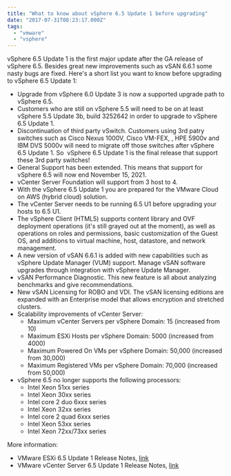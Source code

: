 ```yaml
---
title: "What to know about vSphere 6.5 Update 1 before upgrading"
date: "2017-07-31T08:23:17.000Z"
tags: 
  - "vmware"
  - "vsphere"
---
```


vSphere 6.5 Update 1 is the first major update after the GA release of vSphere 6.5. Besides great new improvements such as vSAN 6.6.1 some nasty bugs are fixed. Here's a short list you want to know before upgrading to vSphere 6.5 Update 1:

- Upgrade from vSphere 6.0 Update 3 is now a supported upgrade path to vSphere 6.5.
- Customers who are still on vSphere 5.5 will need to be on at least vSphere 5.5 Update 3b, build 3252642 in order to upgrade to vSphere 6.5 Update 1.
- Discontinuation of third party vSwitch. Customers using 3rd patry switches such as Cisco Nexus 1000V, Cisco VM-FEX, , HPE 5900v and IBM DVS 5000v will need to migrate off those switches after vSphere 6.5 Update 1. So  vSphere 6.5 Update 1 is the final release that support these 3rd party switches!
- General Support has been extended. This means that support for vSphere 6.5 will now end November 15, 2021.
- vCenter Server Foundation will support from 3 host to 4.
- With the vSphere 6.5 Update 1 you are prepared for the VMware Cloud on AWS (hybrid cloud) solution.
- The vCenter Server needs to be running 6.5 U1 before upgrading your hosts to 6.5 U1.
- The vSphere Client (HTML5) supports content library and OVF deployment operations (it's still grayed out at the moment), as well as operations on roles and permissions, basic customization of the Guest OS, and additions to virtual machine, host, datastore, and network management.
- A new version of vSAN 6.6.1 is added with new capabilities such as vSphere Update Manager (VUM) support. Manage vSAN software upgrades through integration with vSphere Update Manager.
- vSAN Performance Diagnostic. This new feature is all about analyzing benchmarks and give recommendations.
- New vSAN Licensing for ROBO and VDI. The vSAN licensing editions are expanded with an Enterprise model that allows encryption and stretched clusters.
- Scalability improvements of vCenter Server:
    - Maximum vCenter Servers per vSphere Domain: 15 (increased from 10)
    - Maximum ESXi Hosts per vSphere Domain: 5000 (increased from 4000)
    - Maximum Powered On VMs per vSphere Domain: 50,000 (increased from 30,000)
    - Maximum Registered VMs per vSphere Domain: 70,000 (increased from 50,000)
- vSphere 6.5 no longer supports the following processors:
    - Intel Xeon 51xx series
    - Intel Xeon 30xx series
    - Intel core 2 duo 6xxx series
    - Intel Xeon 32xx series
    - Intel core 2 quad 6xxx series
    - Intel Xeon 53xx series
    - Intel Xeon 72xx/73xx series

More information:

- VMware ESXi 6.5 Update 1 Release Notes, [link](https://docs.vmware.com/en/VMware-vSphere/6.5/rn/vsphere-esxi-651-release-notes.html)
- VMware vCenter Server 6.5 Update 1 Release Notes, [link](https://docs.vmware.com/en/VMware-vSphere/6.5/rn/vsphere-vcenter-server-651-release-notes.html)
